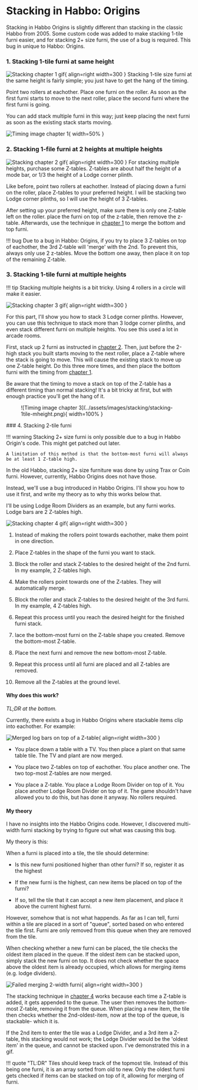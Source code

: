 # Stacking in Habbo: Origins
Stacking in Habbo Origins is slightly different than stacking in the classic Habbo from 2005.
Some custom code was added to make stacking 1-tile furni easier, and for stacking 2+ size furni, 
the use of a bug is required. This bug in unique to Habbo: Origins.

### 1. Stacking 1-tile furni at same height

![Stacking chapter 1 gif](../assets/images/stacking/stacking-1tile-1height.gif){ align=right width=300 }
Stacking 1-tile size furni at the same height is fairly simple; you just have to get the hang of the timing.

Point two rollers at eachother. Place one furni on the roller. As soon as the first furni starts to move to the next roller,
place the second furni where the first furni is going.

You can add stack multiple furni in this way; just keep placing the next furni as soon as the
existing stack starts moving.

![Timing image chapter 1](../assets/images/stacking/stacking-1tile-1height.png){ width=50% }

### 2. Stacking 1-file furni at 2 heights at multiple heights
![Stacking chapter 2 gif](../assets/images/stacking/stacking-1tile-2height.gif){ align=right width=300 }
For stacking multiple heights, purchase some Z-tables. Z-tables are about half the height of a mode bar,
or 1/3 the height of a Lodge corner plinth.

Like before, point two rollers at eachother. Instead of placing down a furni on the roller, place Z-tables to your
preferred height. I will be stacking two Lodge corner plinths, so I will use the height of 3 Z-tables.

After setting up your preferred height, make sure there is only one Z-table left on the roller.
place the furni on top of the z-table, then remove the z-table.
Afterwards, use the technique in [chapter 1](#1-stacking-1-tile-furni-at-same-height) to merge the bottom and top furni.



!!! bug
    Due to a bug in Habbo: Origins, if you try to place 3 Z-tables on top of eachother,
    the 3rd Z-table will 'merge' with the 2nd. To prevent this, always only use 2 z-tables.
    Move the bottom one away, then place it on top of the remaining Z-table.

### 3. Stacking 1-tile furni at multiple heights
!!! tip
    Stacking multiple heights is a bit tricky. Using 4 rollers in a circle will make it easier.


![Stacking chapter 3 gif](../assets/images/stacking/stacking-1tile-mheight.gif){ align=right width=300 }

For this part, I'll show you how to stack 3 Lodge corner plinths. However, you can use this technique to stack
more than 3 lodge corner plinths, and even stack different furni on multiple heights. You see this used a lot in arcade rooms.

First, stack up 2 furni as instructed in [chapter 2](#2-stacking-1-file-furni-at-2-heights). Then, just before the
2-high stack you built starts moving to the next roller, place a Z-table where the stack is going to move.
This will cause the existing stack to move up one Z-table height.
Do this three more times, and then place the bottom furni with the timing from [chapter 1](#1-stacking-1-tile-furni-at-same-height).

Be aware that the timing to move a stack on top of the Z-table has a different timing than normal stacking!
It's a bit tricky at first, but with enough practice you'll get the hang of it.
<figure markdown="1">
![Timing image chapter 3](../assets/images/stacking/stacking-1tile-mheight.png){ width=100%  }
</figure>
### 4. Stacking 2-tile furni

!!! warning
    Stacking 2+ size furni is only possible due to a bug in Habbo Origin's code.
    This might get patched out later.
    
    A limitation of this method is that the bottom-most furni will always be at least 1 Z-table high.

In the old Habbo, stacking 2+ size furniture was done by using Trax or Coin furni. However, currently, Habbo Origins
does not have those. 

Instead, we'll use a bug introduced in Habbo Origins. 
I'll show you how to use it first,
and write my theory as to why this works below that.

I'll be using Lodge Room Dividers as an example, but any furni works. Lodge bars are 2 Z-tables high.


![Stacking chapter 4 gif](../assets/images/stacking/stacking-mtile-mheight.gif){ align=right width=300 }

1. Instead of making the rollers point towards eachother, make them point in one direction.

2. Place Z-tables in the shape of the furni you want to stack.

3. Block the roller and stack Z-tables to the desired height of the 2nd furni. In my example, 2 Z-tables high.

4. Make the rollers point towards one of the Z-tables. They will automatically merge.
5. Block the roller and stack Z-tables to the desired height of the 3rd furni. In my example, 4 Z-tables high.
6. Repeat this process until you reach the desired height for the finished furni stack.

7. lace the bottom-most furni on the Z-table shape you created. Remove the bottom-most Z-table.
8. Place the next furni and remove the new bottom-most Z-table.
9. Repeat this process until all furni are placed and all Z-tables are removed.
10. Remove all the Z-tables at the ground level.

#### Why does this work?
<i> TL;DR at the bottom. </i>

Currently, there exists a bug in Habbo Origins where stackable items clip into eachother.
For example:

![Merged log bars on top of a Z-table](../assets/images/stacking/lodge-bars-merged.png){ align=right width=300 }

* You place down a table with a TV. You then place a plant on that same table tile. The TV and plant are now merged.

* You place two Z-tables on top of eachother. You place another one. The two top-most Z-tables are now merged.

* You place a Z-table. You place a Lodge Room Divider on top of it. You place another Lodge Room Divider on top of it. The game shouldn't have allowed you to do this, but has done it anyway. No rollers required.

#### My theory

I have no insights into the Habbo Origins code. However, I discovered multi-width furni stacking by trying to figure out what was causing this bug.

My theory is this:

When a furni is placed into a tile, the tile should determine:

* Is this new furni positioned higher than other furni? If so, register it as the highest

* If the new furni is the highest, can new items be placed on top of the furni?

* If so, tell the tile that it can accept a new item placement, and place it above the current highest furni.

However, somehow that is not what happends.
As far as I can tell, furni within a tile are placed in a sort of "queue", sorted based on who entered the tile first. 
Furni are only removed from this queue when they are removed from the tile.

When checking whether a new furni can be placed, the tile checks the oldest item placed in the queue. If the oldest item can be stacked upon, simply stack the new furni on top. It does not check whether the space above the oldest item is already occupied, which allows for merging items (e.g. lodge dividers).

![Failed merging 2-width furni](../assets/images/stacking/stacking-failed-queue.gif){ align=right width=300 }

The stacking technique in [chapter 4](#4-stacking-2-tile-furni) works because each time a Z-table is added, it gets appended to the queue.
The user then removes the bottom-most Z-table, removing it from the queue. When placing a new item, the tile then checks whether the 2nd-oldest-item, now at the top of the queue, is stackable- which it is.

If the 2nd item to enter the tile was a Lodge Divider, and a 3rd item a Z-table, this stacking would not work; the Lodge Divider would be the 'oldest item' in the queue, and cannot be stacked upon. I've demonstrated this in a gif.

!!! quote "TL:DR" 
    Tiles should keep track of the topmost tile. Instead of this being one furni, it is an array sorted from old to new. Only the oldest furni gets checked if items can be stacked on top of it, allowing for merging of furni. 







